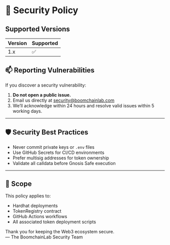 # 🔐 Security Policy

## Supported Versions

| Version | Supported |
|---------|-----------|
| 1.x     | ✅        |

## 📫 Reporting Vulnerabilities

If you discover a security vulnerability:

1. **Do not open a public issue.**
2. Email us directly at [security@boomchainlab.com](mailto:security@boomchainlab.com)
3. We’ll acknowledge within 24 hours and resolve valid issues within 5 working days.

---

## 🛡 Security Best Practices

- Never commit private keys or `.env` files
- Use GitHub Secrets for CI/CD environments
- Prefer multisig addresses for token ownership
- Validate all calldata before Gnosis Safe execution

---

## 🔐 Scope

This policy applies to:

- Hardhat deployments
- TokenRegistry contract
- GitHub Actions workflows
- All associated token deployment scripts

Thank you for keeping the Web3 ecosystem secure.  
— The BoomchainLab Security Team
